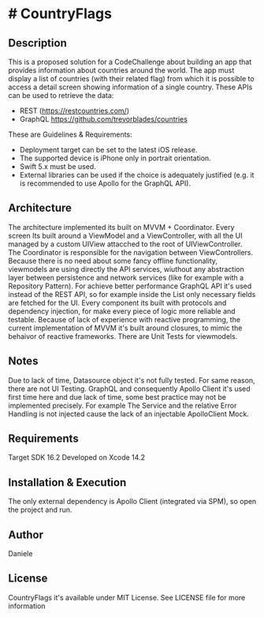 
# # CountryFlags

## Description
This is a proposed solution for a CodeChallenge about building an app that provides information about countries around the world. The app must display a list of countries (with their related flag) from which it is possible to access a detail screen showing information of a single country. 
These APIs can be used to retrieve the data:
- REST (https://restcountries.com/)
- GraphQL https://github.com/trevorblades/countries

These are Guidelines & Requirements: 
- Deployment target can be set to the latest iOS release.
- The supported device is iPhone only in portrait orientation.
- Swift 5.x must be used.
- External libraries can be used if the choice is adequately justified (e.g. it is recommended to use Apollo for the GraphQL API).

## Architecture
The architecture implemented its built on MVVM + Coordinator.
Every screen Its built around a ViewModel and a ViewController, with all the UI managed by a custom UIView attacched to the root of UIViewController. The Coordinator is responsible for the navigation between ViewControllers. Because there is no need about some fancy offline functionality, viewmodels are using directly the API services, wiuthout any abstraction layer between persistence and network services (like for example with a Repository Pattern).
For achieve better performance GraphQL API it's used instead of the REST API, so for example inside the List only necessary fields are fetched for the UI.
Every component its built with protocols and dependency injection, for make every piece of logic more reliable and testable.
Because of lack of experience with reactive programming, the current implementation of MVVM it's built around closures, to mimic the behaivor of reactive frameworks. 
There are Unit Tests for viewmodels.

## Notes
Due to lack of time, Datasource object it's not fully tested. For same reason, there are not UI Testing.
GraphQL and consequently Apollo Client it's used first time here and due lack of time, some best practice may not be implemented precisely. For example The Service and the relative Error Handling is not injected cause the lack of an injectable ApolloClient Mock.

## Requirements
Target SDK 16.2 
Developed on Xcode 14.2

## Installation & Execution
The only external dependency is Apollo Client (integrated via SPM), so open the project and run.

## Author

Daniele

## License

CountryFlags it's available under MIT License. See LICENSE file for more information
